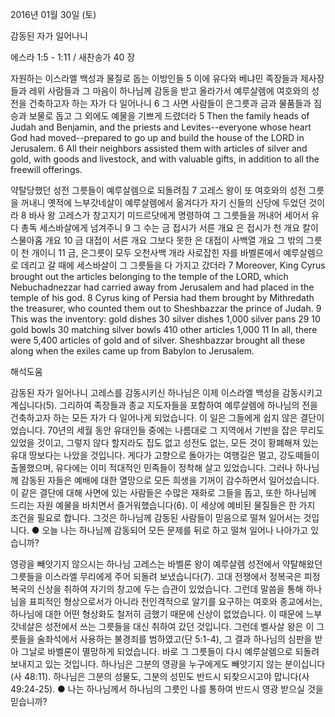 2016년 01월 30일 (토)

감동된 자가 일어나니



에스라 1:5 - 1:11 / 새찬송가 40 장


자원하는 이스라엘 백성과 물질로 돕는 이방인들
5 이에 유다와 베냐민 족장들과 제사장들과 레위 사람들과 그 마음이 하나님께 감동을 받고 올라가서 예루살렘에 여호와의 성전을 건축하고자 하는 자가 다 일어나니 6 그 사면 사람들이 은그릇과 금과 물품들과 짐승과 보물로 돕고 그 외에도 예물을 기쁘게 드렸더라
5 Then the family heads of Judah and Benjamin, and the priests and Levites--everyone whose heart God had moved--prepared to go up and build the house of the LORD in Jerusalem. 6 All their neighbors assisted them with articles of silver and gold, with goods and livestock, and with valuable gifts, in addition to all the freewill offerings. 

약탈당했던 성전 그릇들이 예루살렘으로 되돌려짐
7 고레스 왕이 또 여호와의 성전 그릇을 꺼내니 옛적에 느부갓네살이 예루살렘에서 옮겨다가 자기 신들의 신당에 두었던 것이라 8 바사 왕 고레스가 창고지기 미드르닷에게 명령하여 그 그릇들을 꺼내어 세어서 유다 총독 세스바살에게 넘겨주니 9 그 수는 금 접시가 서른 개요 은 접시가 천 개요 칼이 스물아홉 개요 10 금 대접이 서른 개요 그보다 못한 은 대접이 사백열 개요 그 밖의 그릇이 천 개이니 11 금, 은그릇이 모두 오천사백 개라 사로잡힌 자를 바벨론에서 예루살렘으로 데리고 갈 때에 세스바살이 그 그릇들을 다 가지고 갔더라
7 Moreover, King Cyrus brought out the articles belonging to the temple of the LORD, which Nebuchadnezzar had carried away from Jerusalem and had placed in the temple of his god. 8 Cyrus king of Persia had them brought by Mithredath the treasurer, who counted them out to Sheshbazzar the prince of Judah. 9 This was the inventory: gold dishes 30 silver dishes 1,000 silver pans 29 10 gold bowls 30 matching silver bowls 410 other articles 1,000 11 In all, there were 5,400 articles of gold and of silver. Sheshbazzar brought all these along when the exiles came up from Babylon to Jerusalem.

해석도움





감동된 자가 일어나니
고레스를 감동시키신 하나님은 이제 이스라엘 백성을 감동시키고 계십니다(5). 그리하여 족장들과 종교 지도자들을 포함하여 예루살렘에 하나님의 전을 건축하고자 하는 모든 자가 다 일어나게 되었습니다. 이 일은 그들에게 쉽지 않은 결단이었습니다. 70년의 세월 동안 유대인들 중에는 나름대로 그 지역에서 기반을 잡은 무리도 있었을 것이고, 그렇지 않다 할지라도 집도 없고 성전도 없는, 모든 것이 황폐해져 있는 유대 땅보다는 나았을 것입니다. 게다가 고향으로 돌아가는 여행길은 멀고, 강도떼들이 출몰했으며, 유다에는 이미 적대적인 민족들이 정착해 살고 있었습니다. 그러나 하나님께 감동된 자들은 예배에 대한 열망으로 모든 희생을 기꺼이 감수하면서 일어섰습니다. 이 같은 결단에 대해 사면에 있는 사람들은 수많은 재화로 그들을 돕고, 또한 하나님께 드리는 자원 예물을 바치면서 즐거워했습니다(6). 이 세상에 예비된 물질들은 한 가지 조건을 필요로 합니다. 그것은 하나님께 감동된 사람들이 믿음으로 떨쳐 일어서는 것입니다.
● 오늘 나는 하나님께 감동되어 모든 문제를 뒤로 하고 떨쳐 일어나 나아가고 있습니까?

영광을 빼앗기지 않으시는 하나님
고레스는 바벨론 왕이 예루살렘 성전에서 약탈해왔던 그릇들을 이스라엘 무리에게 주어 되돌려 보냈습니다(7). 고대 전쟁에서 정복국은 피정복국의 신상을 취하여 자기의 창고에 두는 습관이 있었습니다. 그런데 말씀을 통해 하나님을 표피적인 형상으로서가 아니라 전인격적으로 알기를 요구하는 여호와 종교에서는, 하나님에 대한 어떤 형상화도 철저히 금했기 때문에 신상이 없었습니다. 이 때문에 느부갓네살은 성전에서 쓰는 그릇들을 대신 취하여 갔던 것입니다. 그런데 벨사살 왕은 이 그릇들을 술좌석에서 사용하는 불경죄를 범하였고(단 5:1-4), 그 결과 하나님의 심판을 받아 그날로 바벨론이 멸망하게 되었습니다. 바로 그 그릇들이 다시 예루살렘으로 되돌려 보내지고 있는 것입니다. 하나님은 그분의 영광을 누구에게도 빼앗기지 않는 분이십니다(사 48:11). 하나님은 그분의 성물도, 그분의 성민도 반드시 되찾으시고야 맙니다(사 49:24-25).
● 나는 하나님께서 하나님의 그릇인 나를 통하여 반드시 영광 받으실 것을 믿습니까?